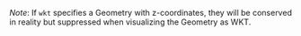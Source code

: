 *Note*: If `wkt` specifies a Geometry with z-coordinates, they will be
conserved in reality but suppressed when visualizing the Geometry as WKT.